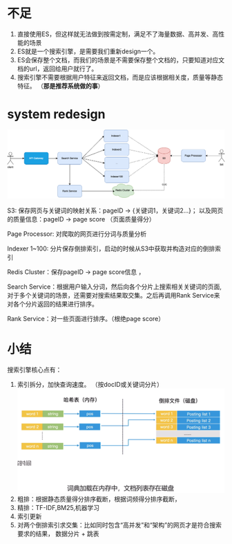 # 不足
1. 直接使用ES，但这样就无法做到按需定制，满足不了海量数据、高并发、高性能的场景
2. ES就是一个搜索引擎，是需要我们重新design一个。
3. ES会保存整个文档，而我们的场景是不需要保存整个文档的，只要知道对应文档的url，返回给用户就行了。
4. 搜索引擎不需要根据用户特征来返回文档，而是应该根据相关度，质量等静态特征。 （**那是推荐系统做的事**）

# system redesign
![Resilience](./../pictures/search_engine/redesign.drawio.png)

S3: 保存网页与关键词的映射关系：pageID -> {关键词1，关键词2...}； 以及网页的质量信息：pageID -> page score （页面质量得分）

Page Processor: 对爬取的网页进行分词与质量分析

Indexer 1~100: 分片保存倒排索引，启动的时候从S3中获取并构造对应的倒排索引

Redis Cluster：保存pageID -> page score信息 ，

Search Service：根据用户输入分词，然后向各个分片上搜索相关关键词的页面, 对于多个关键词的场景，还需要对搜索结果取交集。之后再调用Rank Service来对各个分片返回的结果进行排序。

Rank Service：对一些页面进行排序。（根绝page score）

# 小结
搜索引擎核心点有：
1. 索引拆分，加快查询速度。 （按docID或关键词分片）![Resilience](./../pictures/search_engine/img.png)
2. 粗排：根据静态质量得分排序截断，根据词频得分排序截断，
3. 精排：TF-IDF,BM25,机器学习
4. 索引更新
5. 对两个倒排索引求交集：比如同时包含“高并发”和“架构”的网页才是符合搜索要求的结果， 数据分片 + 跳表